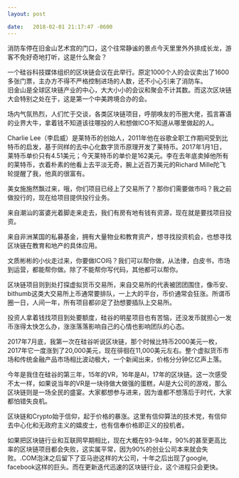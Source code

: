 ```yaml
---
layout: post

date:   2018-02-01 21:17:47 -0600
---
```


消防车停在旧金山艺术宫的门口，这个往常静谧的景点今天里里外外排成长龙，游客不免好奇地打听，这是什么聚会？

一个硅谷科技媒体组织的区块链会议在此举行。原定1000个人的会议卖出了1600多张门票，主办方不得不严格控制进场的人数，还不小心引来了消防车。
         
旧金山是全球区块链产业的中心，大大小小的会议和聚会不计其数。而这次区块链大会特别之处在于，这是第一个中美跨境合办的会。

场内气氛热烈，人们忙于交谈，各类区块链项目，呼朋唤友的币圈大佬，孤言寡语的业界大牛，拿着钱不知道该往哪投的人和想做ICO不知道从哪里做起的人。

Charlie Lee（李启威）是莱特币的创始人，2011年他在谷歌全职工作期间受到比特币的启发，基于同样的去中心化数字货币原理开发了莱特币。2017年1月1日，莱特币单价只有4.51美元；今天莱特币的单价是162美元。李在去年底卖掉他所有的莱特币，衣着朴素的他看上去平淡无奇，腕上近百万美元的Richard Mille陀飞轮提醒了我，他真的很富有。

美女施施然飘过来，哦，你们项目已经上了交易所了？那你们需要做市吗？我之前做投行的，现在给项目提供投行业务。

来自潮汕的富婆光着脚走来走去，我们有房有地有钱有资源，现在就是要找项目投资。

来自非洲某国的私募基金，拥有大量物业和教育资产，想寻找投资机会，也想寻找区块链在教育和地产的具体应用。

文质彬彬的小伙走过来，你要做ICO吗？我们可以帮你做，从法律，白皮书，市场到运营，都能帮你做。除了不能帮你写代码，其他都可以帮你。

区块链项目则到处打探虚拟货币交易所，来自交易所的代表被团团围住，像币安、bithumb这类大交易所上币通常要排队，一上大的平台，币价通常会狂涨。所谓币圈一日，人间一年，所有项目都卯足了劲想要插队上交易所。

投资人拿着钱找项目到处要额度，硅谷的明星项目也有苦恼，还没发币就担心一发币涨得太快怎么办，涨涨落落影响自己的心情也影响团队的心态。

2017年7月底，我第一次在硅谷听说区块链，那个时候比特币2000美元一枚，2017年它一度涨到了20,000美元，现在徘徊在11,000美元左右。整个虚拟货币市场和传统金融产品市场相比波动极大，一个新闻出来，价格分分钟亿亿声上落。

今年是我住在硅谷的第三年，15年的VR，16年是AI，17年的区块链。这一次感受不太一样，如果说当年的VR是一块待做大做强的蛋糕，AI是大公司的游戏，那么区块链则是一场全民的盛宴。大家都想参与进来，因为谁都不想落后于时代，大家都怕错失良机。

区块链和Crypto始于信仰，起于价格的暴涨。这里有信仰算法的技术党，有信仰去中心化和无政府主义的嬉皮士，也有信奉价格即正义的投机者。

如果把区块链行业和互联网早期相比，现在大概在93-94年，90%的甚至更高比率的区块链项目都会失败，这实属平常，因为90%的创业公司本来就会失败。.COM泡沫之后留下了亚马逊这样的大公司，十年之后出现了google, facebook这样的巨头。而在更新迭代迅速的区块链行业，这个进程只会更快。
